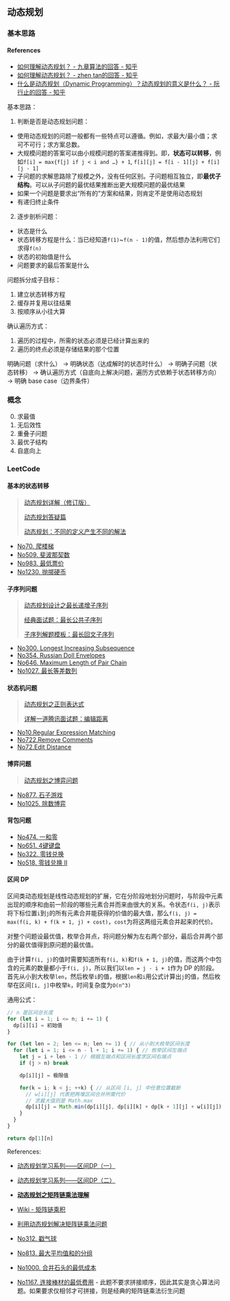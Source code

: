 
## 动态规划

### 基本思路

#### References

- [如何理解动态规划？ - 九章算法的回答 - 知乎](https://www.zhihu.com/question/39948290/answer/155958549)
- [如何理解动态规划？ - zhen tan的回答 - 知乎](https://www.zhihu.com/question/39948290/answer/883302989)
- [什么是动态规划（Dynamic Programming）？动态规划的意义是什么？ - 阮行止的回答 - 知乎](https://www.zhihu.com/question/23995189/answer/613096905)

基本思路：

1. 判断是否是动态规划问题：

- 使用动态规划的问题一般都有一些特点可以遵循。例如，求最大/最小值；求可不可行；求方案总数。
- 大规模问题的答案可以由小规模问题的答案递推得到。即，**状态可以转移**，例如`f[i] = max{f[j] if j < i and …} + 1`, `f[i][j] = f[i - 1][j] + f[i][j - 1]`
- 子问题的求解思路除了规模之外，没有任何区别。子问题相互独立，即**最优子结构**。可以从子问题的最优结果推断出更大规模问题的最优结果
- 如果一个问题是要求出“所有的”方案和结果，则肯定不是使用动态规划
- 有递归终止条件

2. 逐步剖析问题：

- 状态是什么
- 状态转移方程是什么：当已经知道`f(1)`~​`f(n - 1)`的值，然后想办法利用它们求得`f(n)`
- 状态的初始值是什么
- 问题要求的最后答案是什么

问题拆分成子目标：

1. 建立状态转移方程
2. 缓存并复用以往结果
3. 按顺序从小往大算

确认遍历方式：

1. 遍历的过程中，所需的状态必须是已经计算出来的
2. 遍历的终点必须是存储结果的那个位置

明确问题（求什么） -> 明确状态（达成解时的状态时什么） -> 明确子问题（状态转移） -> 确认遍历方式（自底向上解决问题，遍历方式依赖于状态转移方向） -> 明确 base case（边界条件）

### 概念

0. 求最值
1. 无后效性
2. 重叠子问题
3. 最优子结构
4. 自底向上

### LeetCode

#### 基本的状态转移

> [动态规划详解（修订版）](https://mp.weixin.qq.com/s?__biz=MzAxODQxMDM0Mw==&mid=2247484731&idx=1&sn=f1db6dee2c8e70c42240aead9fd224e6&chksm=9bd7fb33aca07225bee0b23a911c30295e0b90f393af75eca377caa4598ffb203549e1768336&scene=21#wechat_redirect)
>
> [动态规划答疑篇](https://mp.weixin.qq.com/s/qvlfyKBiXVX7CCwWFR-XKg)
>
> [动态规划：不同的定义产生不同的解法](https://mp.weixin.qq.com/s/DeanOw0acBNU1ZoI4cE8nw)

- [No70. 爬楼梯](https://leetcode-cn.com/problems/climbing-stairs/submissions/)
- [No509. 斐波那契数](https://leetcode-cn.com/problems/fibonacci-number/)
- [No983. 最低票价](https://leetcode-cn.com/problems/minimum-cost-for-tickets/)
- [No1230. 抛掷硬币](https://leetcode-cn.com/problems/toss-strange-coins/)

#### 子序列问题

> [动态规划设计之最长递增子序列](https://mp.weixin.qq.com/s?__biz=MzAxODQxMDM0Mw==&mid=2247484498&idx=1&sn=df58ef249c457dd50ea632f7c2e6e761&chksm=9bd7fa5aaca0734c29bcf7979146359f63f521e3060c2acbf57a4992c887aeebe2a9e4bd8a89&scene=21#wechat_redirect)
>
> [经典面试题：最长公共子序列](https://mp.weixin.qq.com/s?__biz=MzAxODQxMDM0Mw==&mid=2247484486&idx=1&sn=0bdcb94c6390307ea32427757ec0072c&chksm=9bd7fa4eaca073583623cdb93b05dc9e1d0757b25697bb40b29b3e450124e929ff1a8eaac50f&scene=21#wechat_redirect)
>
> [子序列解题模板：最长回文子序列](https://mp.weixin.qq.com/s/zNai1pzXHeB2tQE6AdOXTA)

- [No300. Longest Increasing Subsequence](https://leetcode-cn.com/problems/longest-increasing-subsequence/)
- [No354. Russian Doll Envelopes](https://leetcode-cn.com/problems/russian-doll-envelopes/)
- [No646. Maximum Length of Pair Chain](https://leetcode-cn.com/problems/maximum-length-of-pair-chain/)
- [No1027. 最长等差数列](https://leetcode-cn.com/problems/longest-arithmetic-sequence/)

#### 状态机问题

> [动态规划之正则表达式](https://mp.weixin.qq.com/s?__biz=MzAxODQxMDM0Mw==&mid=2247484513&amp;idx=1&amp;sn=e5fc3cce76c1b916195e1793122c28b8&source=41#wechat_redirect)
>
> [详解一道腾讯面试题：编辑距离](https://mp.weixin.qq.com/s?__biz=MzAxODQxMDM0Mw==&mid=2247484484&amp;idx=1&amp;sn=74594297022c84952162a68b7f739133&source=41#wechat_redirect)

- [No10.Regular Expression Matching](../leetcode/JavaScript/No10.regular-expression-matching.js)
- [No722.Remove Comments](../leetcode/JavaScript/No722.remove-comments.js)
- [No72.Edit Distance](https://leetcode-cn.com/problems/edit-distance/submissions/)

#### 博弈问题

> [动态规划之博弈问题](https://mp.weixin.qq.com/s?__biz=MzAxODQxMDM0Mw==&mid=2247484496&amp;idx=1&amp;sn=d04bb89cb1df241993c6b46ffcabae7e&source=41#wechat_redirect)

- [No877. 石子游戏](https://leetcode-cn.com/problems/stone-game/)
- [No1025. 除数博弈](https://leetcode-cn.com/problems/divisor-game/)

#### 背包问题

- [No474. 一和零](https://leetcode-cn.com/problems/ones-and-zeroes/)
- [No651. 4键键盘](https://leetcode-cn.com/problems/4-keys-keyboard/)
- [No322. 零钱兑换](https://leetcode-cn.com/problems/coin-change/)
- [No518. 零钱兑换 II](https://leetcode-cn.com/problems/coin-change-2/)

#### 区间 DP

区间类动态规划是线性动态规划的扩展，它在分阶段地划分问题时，与阶段中元素出现的顺序和由前一阶段的哪些元素合并而来由很大的关系。令状态`f(i, j)`表示将下标位置`i`到`j`的所有元素合并能获得的价值的最大值，那么`f(i, j) = max(f(i, k) + f(k + 1, j) + cost)`，`cost`为将这两组元素合并起来的代价。

对整个问题设最优值，枚举合并点，将问题分解为左右两个部分，最后合并两个部分的最优值得到原问题的最优值。

由于计算`f(i, j)`的值时需要知道所有`f(i, k)`和`f(k + 1, j)`的值，而这两个中包含的元素的数量都小于`f(i, j)`，所以我们以`len = j - i + 1`作为 DP 的阶段。首先从小到大枚举`len`，然后枚举`i`的值，根据`len`和`i`用公式计算出`j`的值，然后枚举在区间`[i, j]`中枚举`k`，时间复杂度为`O(n^3)`

通用公式：

```javascript
// n 是区间总长度
for (let i = 1; i <= n; i += 1) {
  dp[i][i] = 初始值
}

for (let len = 2; len <= n; len += 1) { // 从小到大枚举区间长度
  for (let i = 1; i <= n - l + 1; i += 1) { // 枚举区间左端点
    let j = i + len - 1 // 根据左端点和区间长度求区间右端点
    if (j > n) break

    dp[i][j] = 极限值

    for(k = i; k < j; ++k) { // 从区间 [i, j] 中任意位置截断
      // w[i][j] 代表把两堆区间合并所需代价
      // 求最大值则是 Math.max
      dp[i][j] = Math.min(dp[i][j], dp[i][k] + dp[k + 1][j] + w[i][j])
    }
  }
}

return dp[1][n]
```

References:

- [动态规划学习系列——区间DP（一）](https://blog.csdn.net/fuyukai/article/details/43793863)
- [动态规划学习系列——区间DP（二）](https://blog.csdn.net/fuyukai/article/details/43839145)
- [**动态规划之矩阵链乘法理解**](https://blog.csdn.net/qq_16234613/article/details/52223410)
- [Wiki - 矩阵链乘积](https://zh.wikipedia.org/zh-sg/%E7%9F%A9%E9%99%A3%E9%8F%88%E4%B9%98%E7%A9%8D)
- [利用动态规划解决矩阵链乘法问题](https://chengfeng96.com/blog/2017/07/27/%E5%88%A9%E7%94%A8%E5%8A%A8%E6%80%81%E8%A7%84%E5%88%92%E8%A7%A3%E5%86%B3%E7%9F%A9%E9%98%B5%E9%93%BE%E4%B9%98%E6%B3%95%E9%97%AE%E9%A2%98/)

- [No312. 戳气球](https://leetcode-cn.com/problems/burst-balloons/)
- [No813. 最大平均值和的分组](https://leetcode-cn.com/problems/largest-sum-of-averages/)
- [No1000. 合并石头的最低成本](https://leetcode-cn.com/problems/minimum-cost-to-merge-stones/)
- [No1167. 连接棒材的最低费用](https://leetcode-cn.com/problems/minimum-cost-to-connect-sticks/) - 此题不要求拼接顺序，因此其实是贪心算法问题。如果要求仅相邻才可拼接，则是经典的矩阵链乘法衍生问题
